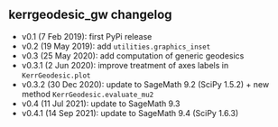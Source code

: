 ## kerrgeodesic_gw changelog

- v0.1   (7 Feb 2019): first PyPi release
- v0.2   (19 May 2019): add `utilities.graphics_inset`
- v0.3   (25 May 2020): add computation of generic geodesics
- v0.3.1 (2 Jun 2020): improve treatment of axes labels in `KerrGeodesic.plot`
- v0.3.2 (30 Dec 2020): update to SageMath 9.2 (SciPy 1.5.2) + new method `KerrGeodesic.evaluate_mu2`
- v0.4   (11 Jul 2021): update to SageMath 9.3
- v0.4.1 (14 Sep 2021): update to SageMath 9.4 (SciPy 1.6.3)
